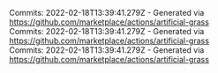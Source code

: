 Commits: 2022-02-18T13:39:41.279Z - Generated via https://github.com/marketplace/actions/artificial-grass
<br>
Commits: 2022-02-18T13:39:41.279Z - Generated via https://github.com/marketplace/actions/artificial-grass
<br>
Commits: 2022-02-18T13:39:41.279Z - Generated via https://github.com/marketplace/actions/artificial-grass
<br>
